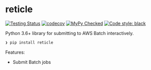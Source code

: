 # reticle

[![Testing Status](https://travis-ci.org/clintval/reticle.svg)](https://travis-ci.com/clintval/reticle)
[![codecov](https://codecov.io/gh/clintval/reticle/branch/master/graph/badge.svg)](https://codecov.io/gh/clintval/reticle)
[![MyPy Checked](http://www.mypy-lang.org/static/mypy_badge.svg)](http://mypy-lang.org/)
[![Code style: black](https://img.shields.io/badge/code%20style-black-000000.svg)](https://github.com/ambv/black)

Python 3.6+ library for submitting to AWS Batch interactively.

```python
❯ pip install reticle
```

Features:

- Submit Batch jobs
